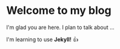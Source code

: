 # Welcome to my blog

I'm glad you are here. I plan to talk about ...

I'm learning to use **Jekyll!** :+1:

